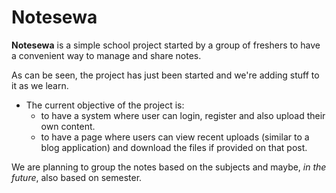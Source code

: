 # Notesewa
__Notesewa__ is a simple school project started by a group of freshers to have a convenient way to manage and share notes.

As can be seen, the project has just been started and we're adding stuff to it as we learn.

+ The current objective of the project is:
    - to have a system where user can login, register and also upload their own content.
    - to have a page where users can view recent uploads (similar to a blog application) and download the files if provided on that post.

We are planning to group the notes based on the subjects and maybe, <i>in the future</i>, also based on semester.
